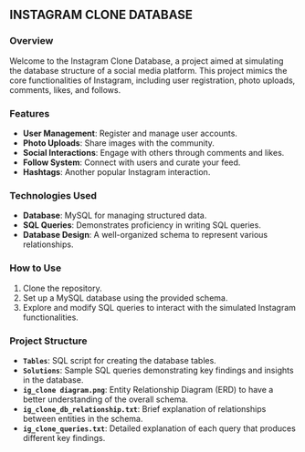## INSTAGRAM CLONE DATABASE

### Overview

Welcome to the Instagram Clone Database, a project aimed at simulating the database structure of a social media platform. This project mimics the core functionalities of Instagram, including user registration, photo uploads, comments, likes, and follows.

### Features

- **User Management**: Register and manage user accounts.
- **Photo Uploads**: Share images with the community.
- **Social Interactions**: Engage with others through comments and likes.
- **Follow System**: Connect with users and curate your feed.
- **Hashtags**: Another popular Instagram interaction.

### Technologies Used

- **Database**: MySQL for managing structured data.
- **SQL Queries**: Demonstrates proficiency in writing SQL queries.
- **Database Design**: A well-organized schema to represent various relationships.

### How to Use

1. Clone the repository.
2. Set up a MySQL database using the provided schema.
3. Explore and modify SQL queries to interact with the simulated Instagram functionalities.

### Project Structure

- **`Tables`**: SQL script for creating the database tables.
- **`Solutions`**: Sample SQL queries demonstrating key findings and insights in the database.
- **`ig_clone diagram.png`**: Entity Relationship Diagram (ERD) to have a better understanding of the overall schema.
- **`ig_clone_db_relationship.txt`**: Brief explanation of relationships between entities in the schema.
- **`ig_clone_queries.txt`**: Detailed explanation of each query that produces different key findings.
